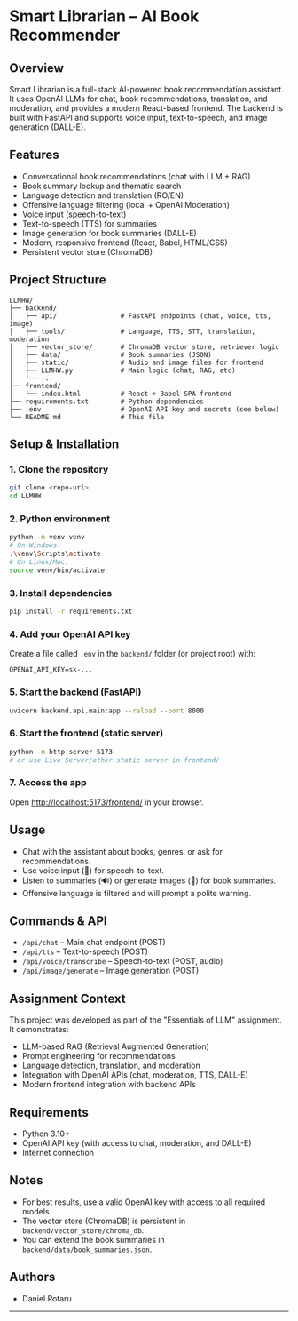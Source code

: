 # Smart Librarian – AI Book Recommender

## Overview
Smart Librarian is a full-stack AI-powered book recommendation assistant. It uses OpenAI LLMs for chat, book recommendations, translation, and moderation, and provides a modern React-based frontend. The backend is built with FastAPI and supports voice input, text-to-speech, and image generation (DALL-E).

## Features
- Conversational book recommendations (chat with LLM + RAG)
- Book summary lookup and thematic search
- Language detection and translation (RO/EN)
- Offensive language filtering (local + OpenAI Moderation)
- Voice input (speech-to-text)
- Text-to-speech (TTS) for summaries
- Image generation for book summaries (DALL-E)
- Modern, responsive frontend (React, Babel, HTML/CSS)
- Persistent vector store (ChromaDB)

## Project Structure
```
LLMHW/
├── backend/
│   ├── api/                # FastAPI endpoints (chat, voice, tts, image)
│   ├── tools/              # Language, TTS, STT, translation, moderation
│   ├── vector_store/       # ChromaDB vector store, retriever logic
│   ├── data/               # Book summaries (JSON)
│   ├── static/             # Audio and image files for frontend
│   ├── LLMHW.py            # Main logic (chat, RAG, etc)
│   └── ...
├── frontend/
│   └── index.html          # React + Babel SPA frontend
├── requirements.txt        # Python dependencies
├── .env                    # OpenAI API key and secrets (see below)
└── README.md               # This file
```

## Setup & Installation

### 1. Clone the repository
```sh
git clone <repo-url>
cd LLMHW
```

### 2. Python environment
```sh
python -m venv venv
# On Windows:
.\venv\Scripts\activate
# On Linux/Mac:
source venv/bin/activate
```

### 3. Install dependencies
```sh
pip install -r requirements.txt
```

### 4. Add your OpenAI API key
Create a file called `.env` in the `backend/` folder (or project root) with:
```
OPENAI_API_KEY=sk-...
```

### 5. Start the backend (FastAPI)
```sh
uvicorn backend.api.main:app --reload --port 8000
```

### 6. Start the frontend (static server)
```sh
python -m http.server 5173
# or use Live Server/other static server in frontend/
```

### 7. Access the app
Open [http://localhost:5173/frontend/](http://localhost:5173/frontend/) in your browser.

## Usage
- Chat with the assistant about books, genres, or ask for recommendations.
- Use voice input (🎤) for speech-to-text.
- Listen to summaries (🔊) or generate images (🎨) for book summaries.
- Offensive language is filtered and will prompt a polite warning.

## Commands & API
- `/api/chat` – Main chat endpoint (POST)
- `/api/tts` – Text-to-speech (POST)
- `/api/voice/transcribe` – Speech-to-text (POST, audio)
- `/api/image/generate` – Image generation (POST)

## Assignment Context
This project was developed as part of the "Essentials of LLM" assignment. It demonstrates:
- LLM-based RAG (Retrieval Augmented Generation)
- Prompt engineering for recommendations
- Language detection, translation, and moderation
- Integration with OpenAI APIs (chat, moderation, TTS, DALL-E)
- Modern frontend integration with backend APIs

## Requirements
- Python 3.10+
- OpenAI API key (with access to chat, moderation, and DALL-E)
- Internet connection

## Notes
- For best results, use a valid OpenAI key with access to all required models.
- The vector store (ChromaDB) is persistent in `backend/vector_store/chroma_db`.
- You can extend the book summaries in `backend/data/book_summaries.json`.

## Authors
- Daniel Rotaru

---
